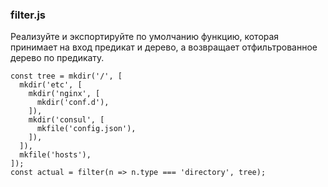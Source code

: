 ### filter.js

Реализуйте и экспортируйте по умолчанию функцию, которая принимает на вход предикат и дерево, а возвращает отфильтрованное дерево по предикату.

```
const tree = mkdir('/', [
  mkdir('etc', [
    mkdir('nginx', [
      mkdir('conf.d'),
    ]),
    mkdir('consul', [
      mkfile('config.json'),
    ]),
  ]),
  mkfile('hosts'),
]);
const actual = filter(n => n.type === 'directory', tree);
```